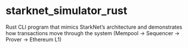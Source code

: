 # starknet_simulator_rust
Rust CLI program that mimics StarkNet’s architecture and demonstrates how transactions move through the system (Mempool → Sequencer → Prover → Ethereum L1)
